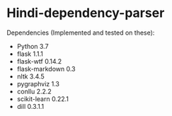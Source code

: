 # Hindi-dependency-parser

Dependencies (Implemented and tested on these):
* Python 3.7
* flask 1.1.1
* flask-wtf 0.14.2
* flask-markdown 0.3
* nltk 3.4.5
* pygraphviz 1.3
* conllu 2.2.2
* scikit-learn 0.22.1
* dill 0.3.1.1